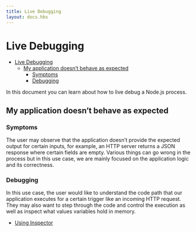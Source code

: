 ```yaml
---
title: Live Debugging
layout: docs.hbs
---
```


# Live Debugging

- [Live Debugging](#live-debugging)
  - [My application doesn’t behave as expected](#my-application-doesnt-behave-as-expected)
    - [Symptoms](#symptoms)
    - [Debugging](#debugging)

In this document you can learn about how to live debug a Node.js process.

## My application doesn’t behave as expected

### Symptoms

The user may observe that the application doesn’t provide the expected output
for certain inputs, for example, an HTTP server returns a JSON response where
certain fields are empty. Various things can go wrong in the process but in this
use case, we are mainly focused on the application logic and its correctness.

### Debugging

In this use case, the user would like to understand the code path that our
application executes for a certain trigger like an incoming HTTP request. They
may also want to step through the code and control the execution as well as
inspect what values variables hold in memory.

- [Using Inspector](/guides/diagnostics/live-debugging/using-inspector)
